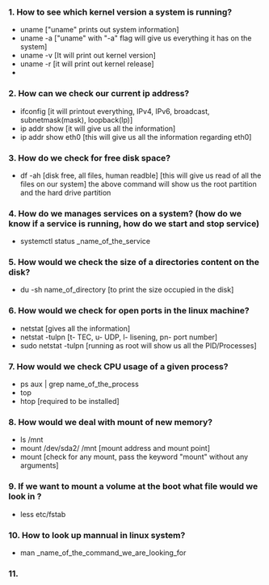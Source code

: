 ### 1. How to see which kernel version a system is running?


- uname ["uname" prints out system information]
- uname -a ["uname" with "-a" flag will give us everything it has on the system]
- uname -v [It will print out kernel version]
- uname -r [it will print out kernel release]
- 


### 2. How can we check our current ip address?


- ifconfig [it will printout everything, IPv4, IPv6, broadcast, subnetmask(mask), loopback(lp)]
- ip addr show [it will give us all the information]
- ip addr show eth0 [this will give us all the information regarding eth0]


### 3. How do we check for free disk space?


- df -ah [disk free, all files, human readble] [this will give us read of all the files on our system]
the above command will show us the root partition and the hard drive partition



### 4. How do we manages services on a system? (how do we know if a service is running, how do we start and stop service)


- systemctl status _name_of_the_service 


### 5. How would we check the size of a directories content on the disk?


- du -sh name_of_directory [to print the size occupied in the disk]


### 6. How would we check for open ports in the linux machine?


- netstat [gives all the information]
- netstat -tulpn [t- TEC, u- UDP, l- lisening, pn- port number]
- sudo netstat -tulpn [running as root will show us all the PID/Processes]


### 7. How would we check CPU usage of a given process?


- ps aux | grep name_of_the_process
- top
- htop [required to be installed]


### 8. How would we deal with mount of new memory?


- ls /mnt
- mount /dev/sda2/ /mnt [mount address and mount point]
- mount [check for any mount, pass the keyword "mount" without any arguments]


### 9. If we want to mount a volume at the boot what file would we look in ?


- less etc/fstab


### 10. How to look up mannual in linux system?

 
- man _name_of_the_command_we_are_looking_for


### 11. 